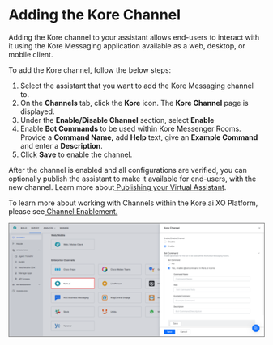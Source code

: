 # Adding the Kore Channel

Adding the Kore channel to your assistant allows end-users to interact with it using the Kore Messaging application available as a web, desktop, or mobile client.

To add the Kore channel, follow the below steps:


1. Select the assistant that you want to add the Kore Messaging channel to.
2. On the **Channels** tab, click the **Kore** icon. The **Kore Channel** page is displayed.
3. Under the **Enable/Disable Channel** section, select **Enable**
4. Enable **Bot Commands** to be used within Kore Messenger Rooms. Provide a **Command Name,** add **Help** text, give an **Example Command** and enter a **Description**.
5. Click **Save** to enable the channel.

After the channel is enabled and all configurations are verified, you can optionally publish the assistant to make it available for end-users, with the new channel. Learn more about[ Publishing your Virtual Assistant](https://developer.kore.ai/docs/bots/publish/publishing-bot/).

To learn more about working with Channels within the Kore.ai XO Platform, please see[ Channel Enablement.](https://developer.kore.ai/docs/bots/channel-enablement/adding-channels-to-your-bot/)

<img src="./images/kore-channel-config.png" alt="Kore Channel" title="Kore Channel" style="border: 1px solid gray; zoom:70%;">
